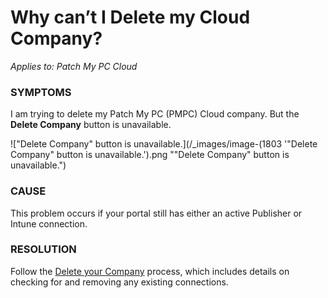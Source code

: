 # Why can’t I Delete my Cloud Company?

_Applies to: Patch My PC Cloud_

### SYMPTOMS

I am trying to delete my Patch My PC (PMPC) Cloud company. But the **Delete Company** button is unavailable.

!["Delete Company" button is unavailable.](/_images/image-(1803 '"Delete Company" button is unavailable.').png "&#x22;Delete Company&#x22; button is unavailable.")

### CAUSE

This problem occurs if your portal still has either an active Publisher or Intune connection.

### RESOLUTION

Follow the [Delete your Company](../../cloud-administration/manage-your-cloud-company/delete-your-cloud-company.md) process, which includes details on checking for and removing any existing connections.